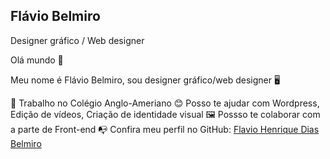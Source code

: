 ## Flávio Belmiro

Designer gráfico / Web designer

Olá mundo 👋

Meu nome é Flávio Belmiro, sou designer gráfico/web designer 🖥️

🦾 Trabalho no Colégio Anglo-Ameriano
😊 Posso te ajudar com Wordpress, Edição de vídeos, Criação de identidade visual
🖼️ Possso te colaborar com a parte de Front-end
📭 Confira meu perfil no GitHub: [Flavio Henrique Dias Belmiro](https://www.linkedin.com/in/flaviohenriquedias/)

